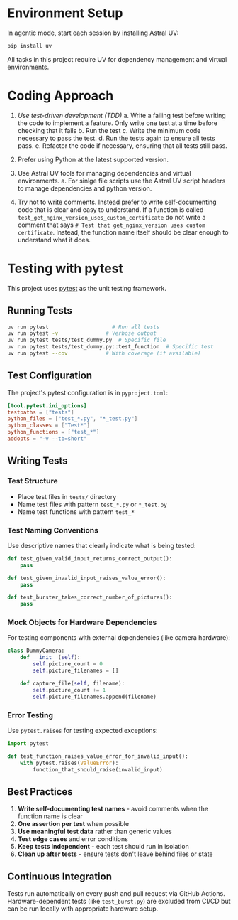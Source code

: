 # Environment Setup

In agentic mode, start each session by installing Astral UV:

```bash
pip install uv
```

All tasks in this project require UV for dependency management and virtual environments.

# Coding Approach

1. *Use test-driven development (TDD)*
  a. Write a failing test before writing the code to implement a feature. Only write one test at a time before checking that it fails
  b. Run the test
  c. Write the minimum code necessary to pass the test.
  d. Run the tests again to ensure all tests pass.
  e. Refactor the code if necessary, ensuring that all tests still pass.

2. Prefer using Python at the latest supported version.

3. Use Astral UV tools for managing dependencies and virtual environments. 
  a. For sinlge file scripts use the Astral UV script headers to manage dependencies and python version.

4. Try not to write comments. Instead prefer to write self-documenting code that is clear and easy to understand. If a function is called `test_get_nginx_version_uses_custom_certificate` do not write a comment that says `# Test that get_nginx_version uses custom certificate`. Instead, the function name itself should be clear enough to understand what it does.

# Testing with pytest

This project uses [pytest](https://pytest.org/) as the unit testing framework.

## Running Tests

```bash
uv run pytest                    # Run all tests
uv run pytest -v               # Verbose output
uv run pytest tests/test_dummy.py  # Specific file
uv run pytest tests/test_dummy.py::test_function  # Specific test
uv run pytest --cov            # With coverage (if available)
```

## Test Configuration

The project's pytest configuration is in `pyproject.toml`:

```toml
[tool.pytest.ini_options]
testpaths = ["tests"]
python_files = ["test_*.py", "*_test.py"]
python_classes = ["Test*"]
python_functions = ["test_*"]
addopts = "-v --tb=short"
```

## Writing Tests

### Test Structure
- Place test files in `tests/` directory
- Name test files with pattern `test_*.py` or `*_test.py`
- Name test functions with pattern `test_*`

### Test Naming Conventions
Use descriptive names that clearly indicate what is being tested:

```python
def test_given_valid_input_returns_correct_output():
    pass

def test_given_invalid_input_raises_value_error():
    pass

def test_burster_takes_correct_number_of_pictures():
    pass
```

### Mock Objects for Hardware Dependencies
For testing components with external dependencies (like camera hardware):

```python
class DummyCamera:
    def __init__(self):
        self.picture_count = 0
        self.picture_filenames = []

    def capture_file(self, filename):
        self.picture_count += 1
        self.picture_filenames.append(filename)
```

### Error Testing
Use `pytest.raises` for testing expected exceptions:

```python
import pytest

def test_function_raises_value_error_for_invalid_input():
    with pytest.raises(ValueError):
        function_that_should_raise(invalid_input)
```

## Best Practices

1. **Write self-documenting test names** - avoid comments when the function name is clear
2. **One assertion per test** when possible  
3. **Use meaningful test data** rather than generic values
4. **Test edge cases** and error conditions
5. **Keep tests independent** - each test should run in isolation
6. **Clean up after tests** - ensure tests don't leave behind files or state

## Continuous Integration

Tests run automatically on every push and pull request via GitHub Actions. Hardware-dependent tests (like `test_burst.py`) are excluded from CI/CD but can be run locally with appropriate hardware setup.

  